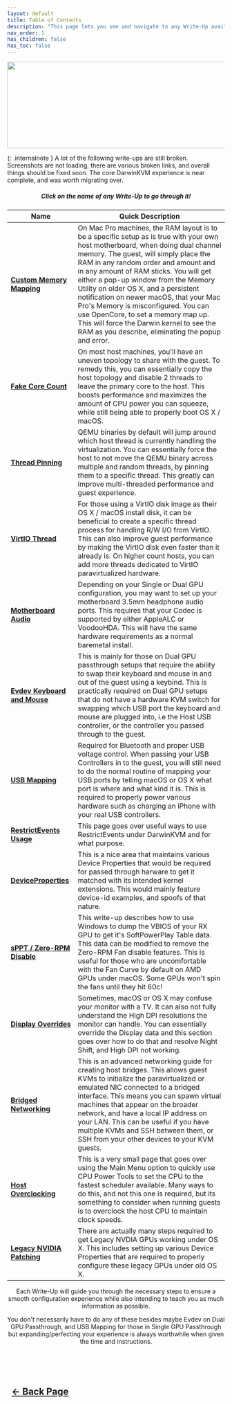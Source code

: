 ```yaml
---
layout: default
title: Table of Contents
description: "This page lets you see and navigate to any Write-Up available in DarwinKVM."
nav_order: 1
has_children: false
has_toc: false
---
```


<style>
  .navigation-container {
    display: flex;
    justify-content: space-between;
    align-items: center;
    width: 100%;
  }
  
  .nav-button {
    margin: 10px;
  }
</style>

<p align="center">
  <img width="650" height="200" src="../../assets/Headers/Header-Write-Ups.png">
</p>

{: .internalnote }
A lot of the following write-ups are still broken. Screenshots are not loading, there are various broken links, and overall things should be fixed soon. The core DarwinKVM experience is near complete, and was worth migrating over.

<h5 align="center">Click on the name of any Write-Up to go through it!</h5>

| **Name** | **Quick Description** |
| --- | --- |
| <a href="../02-Custom-Memory-Mapping/index"><b>Custom Memory Mapping</b></a> | On Mac Pro machines, the RAM layout is to be a specific setup as is true with your own host motherboard, when doing dual channel memory. The guest, will simply place the RAM in any random order and amount and in any amount of RAM sticks. You will get either a pop-up window from the Memory Utility on older OS X, and a persistent notification on newer macOS, that your Mac Pro's Memory is misconfigured. You can use OpenCore, to set a memory map up. This will force the Darwin kernel to see the RAM as you describe, eliminating the popup and error. |
| <a href="../03-FakeCoreCount/index"><b>Fake Core Count</b></a> | On most host machines, you'll have an uneven topology to share with the guest. To remedy this, you can essentially copy the host topology and disable 2 threads to leave the primary core to the host. This boosts performance and maximizes the amount of CPU power you can squeeze, while still being able to properly boot OS X / macOS. |
| <a href="../04-ThreadPinning/index"><b>Thread Pinning</b></a> | QEMU binaries by default will jump around which host thread is currently handling the virtualization. You can essentially force the host to not move the QEMU binary across multiple and random threads, by pinning them to a specific thread. This greatly can improve multi-threaded performance and guest experience. |
| <a href="../05-VirtIOThread/index"><b>VirtIO Thread</b></a> | For those using a VirtIO disk image as their OS X / macOS install disk, it can be beneficial to create a specific thread process for handling R/W I/O from VirtIO. This can also improve guest performance by making the VirtIO disk even faster than it already is. On higher count hosts, you can add more threads dedicated to VirtIO paravirtualized hardware. |
| <a href="../06-MotherboardAudio/index"><b>Motherboard Audio</b></a> | Depending on your Single or Dual GPU configuration, you may want to set up your motherboard 3.5mm headphone audio ports. This requires that your Codec is supported by either AppleALC or VoodooHDA. This will have the same hardware requirements as a normal baremetal install. |
| <a href="../07-EvdevKBM/index"><b>Evdev Keyboard and Mouse</b></a> | This is mainly for those on Dual GPU passthrough setups that require the ability to swap their keyboard and mouse in and out of the guest using a keybind. This is practically required on Dual GPU setups that do not have a hardware KVM switch for swapping which USB port the keyboard and mouse are plugged into, i.e the Host USB controller, or the controller you passed through to the guest. |
| <a href="../08-USB-Mapping/index"><b>USB Mapping</b></a> | Required for Bluetooth and proper USB voltage control. When passing your USB Controllers in to the guest, you will still need to do the normal routine of mapping your USB ports by telling macOS or OS X what port is where and what kind it is. This is required to properly power various hardware such as charging an iPhone with your real USB controllers. |
| <a href="../09-RestrictEvents/index"><b>RestrictEvents Usage</b></a> | This page goes over useful ways to use RestrictEvents under DarwinKVM and for what purpose. |
| <a href="../10-DeviceProperties/index"><b>DeviceProperties</b></a> | This is a nice area that maintains various Device Properties that would be required for passed through harware to get it matched with its intended kernel extensions. This would mainly feature device-id examples, and spoofs of that nature. |
| <a href="../11-sPPT/index"><b>sPPT / Zero-RPM Disable</b></a> | This write-up describes how to use Windows to dump the VBIOS of your RX GPU to get it's SoftPowerPlay Table data. This data can be modified to remove the Zero-RPM Fan disable features. This is useful for those who are uncomfortable with the Fan Curve by default on AMD GPUs under macOS. Some GPUs won't spin the fans until they hit 60c! |
| <a href="../12-DisplayOverrides/index"><b>Display Overrides</b></a> | Sometimes, macOS or OS X may confuse your monitor with a TV. It can also not fully understand the High DPI resolutions the monitor can handle. You can essentially override the Display data and this section goes over how to do that and resolve Night Shift, and High DPI not working. |
| <a href="../13-Bridge/index"><b>Bridged Networking</b></a> | This is an advanced networking guide for creating host bridges. This allows guest KVMs to initialize the paravirtualized or emulated NIC connected to a bridged interface. This means you can spawn virtual machines that appear on the broader network, and have a local IP address on your LAN. This can be useful if you have multiple KVMs and SSH between them, or SSH from your other devices to your KVM guests. |
| <a href="../14-HostOC/index"><b>Host Overclocking</b></a> | This is a very small page that goes over using the Main Menu option to quickly use CPU Power Tools to set the CPU to the fastest scheduler available. Many ways to do this, and not this one is required, but its something to consider when running guests is to overclock the host CPU to maintain clock speeds. |
| <a href="../15-OCLP/index"><b>Legacy NVIDIA Patching</b></a> | There are actually many steps required to get Legacy NVDIA GPUs working under OS X. This includes setting up various Device Properties that are required to properly configure these legacy GPUs under old OS X. |

<p align="center">Each Write-Up will guide you through the necessary steps to ensure a smooth configuration experience while also intending to teach you as much information as possible.</p>

<p align="center">You don't necessarily have to do any of these besides maybe Evdev on Dual GPU Passthrough, and USB Mapping for those in Single GPU Passthrough but expanding/perfecting your experience is always worthwhile when given the time and instructions.</p>

<br>
<h2 align="center">
  <br>
  <div class="navigation-container">
    <a class="nav-button" href="../../virtman/05-GPU-Passthrough/index/">&larr; Back Page</a>
  </div>
  <br>
</h2>

